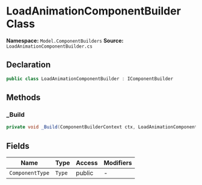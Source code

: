 # LoadAnimationComponentBuilder Class

**Namespace:** `Model.ComponentBuilders`
**Source:** `LoadAnimationComponentBuilder.cs`

## Declaration

```csharp
public class LoadAnimationComponentBuilder : IComponentBuilder
```

## Methods

### _Build

```csharp
private void _Build(ComponentBuilderContext ctx, LoadAnimationComponent component)
```

## Fields

| Name | Type | Access | Modifiers |
|------|------|--------|-----------|
| `ComponentType` | `Type` | public | - |

